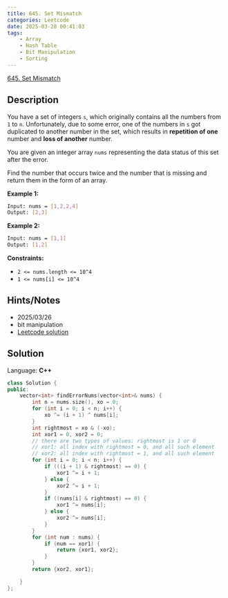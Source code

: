 ```yaml
---
title: 645. Set Mismatch
categories: Leetcode
date: 2025-03-28 00:41:03
tags:
    - Array
    - Hash Table
    - Bit Manipulation
    - Sorting
---
```


[645. Set Mismatch](https://leetcode.com/problems/set-mismatch/description/)

## Description

You have a set of integers `s`, which originally contains all the numbers from `1` to `n`. Unfortunately, due to some error, one of the numbers in `s` got duplicated to another number in the set, which results in **repetition of one**  number and **loss of another**  number.

You are given an integer array `nums` representing the data status of this set after the error.

Find the number that occurs twice and the number that is missing and return them in the form of an array.

**Example 1:**

```bash
Input: nums = [1,2,2,4]
Output: [2,3]
```

**Example 2:**

```bash
Input: nums = [1,1]
Output: [1,2]
```

**Constraints:**

- `2 <= nums.length <= 10^4`
- `1 <= nums[i] <= 10^4`

## Hints/Notes

- 2025/03/26
- bit manipulation
- [Leetcode solution](https://leetcode.com/problems/set-mismatch/editorial/)

## Solution

Language: **C++**

```C++
class Solution {
public:
    vector<int> findErrorNums(vector<int>& nums) {
        int n = nums.size(), xo = 0;
        for (int i = 0; i < n; i++) {
            xo ^= (i + 1) ^ nums[i];
        }
        int rightmost = xo & (-xo);
        int xor1 = 0, xor2 = 0;
        // there are two types of values: rightmost is 1 or 0
        // xor1: all index with rightmost = 0, and all such element
        // xor2: all index with rightmost = 1, and all such element
        for (int i = 0; i < n; i++) {
            if (((i + 1) & rightmost) == 0) {
                xor1 ^= i + 1;
            } else {
                xor2 ^= i + 1;
            }
            if ((nums[i] & rightmost) == 0) {
                xor1 ^= nums[i];
            } else {
                xor2 ^= nums[i];
            }
        }
        for (int num : nums) {
            if (num == xor1) {
                return {xor1, xor2};
            }
        }
        return {xor2, xor1};

    }
};
```
